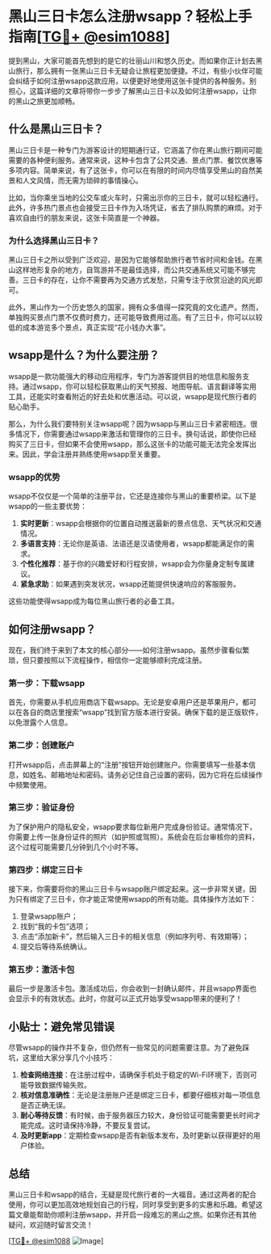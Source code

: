 # 黑山三日卡怎么注册wsapp？轻松上手指南[[TG💪+ @esim1088](https://t.me/s/esim1088)]

提到黑山，大家可能首先想到的是它的壮丽山川和悠久历史。而如果你正计划去黑山旅行，那么拥有一张黑山三日卡无疑会让旅程更加便捷。不过，有些小伙伴可能会纠结于如何注册wsapp这款应用，以便更好地使用这张卡提供的各种服务。别担心，这篇详细的文章将带你一步步了解黑山三日卡以及如何注册wsapp，让你的黑山之旅更加顺畅。

## 什么是黑山三日卡？

黑山三日卡是一种专门为游客设计的短期通行证，它涵盖了你在黑山旅行期间可能需要的各种便利服务。通常来说，这种卡包含了公共交通、景点门票、餐饮优惠等多项内容。简单来说，有了这张卡，你可以在有限的时间内尽情享受黑山的自然美景和人文风情，而无需为琐碎的事情操心。

比如，当你乘坐当地的公交车或火车时，只需出示你的三日卡，就可以轻松通行。此外，许多热门景点也会接受三日卡作为入场凭证，省去了排队购票的麻烦。对于喜欢自由行的朋友来说，这张卡简直是一个神器。

### 为什么选择黑山三日卡？

黑山三日卡之所以受到广泛欢迎，是因为它能够帮助旅行者节省时间和金钱。在黑山这样地形复杂的地方，自驾游并不是最佳选择，而公共交通系统又可能不够完善。三日卡的存在，让你不需要再为交通方式发愁，只需专注于欣赏沿途的风光即可。

此外，黑山作为一个历史悠久的国家，拥有众多值得一探究竟的文化遗产。然而，单独购买景点门票不仅费时费力，还可能导致费用过高。有了三日卡，你可以以较低的成本游览多个景点，真正实现“花小钱办大事”。

## wsapp是什么？为什么要注册？

wsapp是一款功能强大的移动应用程序，专门为游客提供目的地信息和服务支持。通过wsapp，你可以轻松获取黑山的天气预报、地图导航、语言翻译等实用工具，还能实时查看附近的好去处和优惠活动。可以说，wsapp是现代旅行者的贴心助手。

那么，为什么我们要特别关注wsapp呢？因为wsapp与黑山三日卡紧密相连。很多情况下，你需要通过wsapp来激活和管理你的三日卡。换句话说，即使你已经购买了三日卡，但如果不会使用wsapp，那么这张卡的功能可能无法完全发挥出来。因此，学会注册并熟练使用wsapp至关重要。

### wsapp的优势

wsapp不仅仅是一个简单的注册平台，它还是连接你与黑山的重要桥梁。以下是wsapp的一些主要优势：

1. **实时更新**：wsapp会根据你的位置自动推送最新的景点信息、天气状况和交通情况。
2. **多语言支持**：无论你是英语、法语还是汉语使用者，wsapp都能满足你的需求。
3. **个性化推荐**：基于你的兴趣爱好和行程安排，wsapp会为你量身定制专属建议。
4. **紧急求助**：如果遇到突发状况，wsapp还能提供快速响应的客服服务。

这些功能使得wsapp成为每位黑山旅行者的必备工具。

## 如何注册wsapp？

现在，我们终于来到了本文的核心部分——如何注册wsapp。虽然步骤看似繁琐，但只要按照以下流程操作，相信你一定能够顺利完成注册。

### 第一步：下载wsapp

首先，你需要从手机应用商店下载wsapp。无论是安卓用户还是苹果用户，都可以在各自的商店里搜索“wsapp”找到官方版本进行安装。确保下载的是正版软件，以免泄露个人信息。

### 第二步：创建账户

打开wsapp后，点击屏幕上的“注册”按钮开始创建账户。你需要填写一些基本信息，如姓名、邮箱地址和密码。请务必记住自己设置的密码，因为它将在后续操作中频繁使用。

### 第三步：验证身份

为了保护用户的隐私安全，wsapp要求每位新用户完成身份验证。通常情况下，你需要上传一张身份证件的照片（如护照或驾照）。系统会在后台审核你的资料，这个过程可能需要几分钟到几个小时不等。

### 第四步：绑定三日卡

接下来，你需要将你的黑山三日卡与wsapp账户绑定起来。这一步非常关键，因为只有绑定了三日卡，你才能正常使用wsapp的所有功能。具体操作方法如下：

1. 登录wsapp账户；
2. 找到“我的卡包”选项；
3. 点击“添加新卡”，然后输入三日卡的相关信息（例如序列号、有效期等）；
4. 提交后等待系统确认。

### 第五步：激活卡包

最后一步是激活卡包。激活成功后，你会收到一封确认邮件，并且wsapp界面也会显示卡的有效状态。此时，你就可以正式开始享受wsapp带来的便利了！

## 小贴士：避免常见错误

尽管wsapp的操作并不复杂，但仍然有一些常见的问题需要注意。为了避免踩坑，这里给大家分享几个小技巧：

1. **检查网络连接**：在注册过程中，请确保手机处于稳定的Wi-Fi环境下，否则可能导致数据传输失败。
2. **核对信息准确性**：无论是注册账户还是绑定三日卡，都要仔细核对每一项信息是否正确无误。
3. **耐心等待反馈**：有时候，由于服务器压力较大，身份验证可能需要更长时间才能完成。这时请保持冷静，不要反复尝试。
4. **及时更新app**：定期检查wsapp是否有新版本发布，及时更新以获得更好的用户体验。

## 总结

黑山三日卡和wsapp的结合，无疑是现代旅行者的一大福音。通过这两者的配合使用，你可以更加高效地规划自己的行程，同时享受到更多的实惠和乐趣。希望这篇文章能帮助你顺利注册wsapp，并开启一段难忘的黑山之旅。如果你还有其他疑问，欢迎随时留言交流！

[[TG💪+ @esim1088](https://t.me/s/esim1088) ![Image](https://i.postimg.cc/4NQfJmqS/Snipaste-2025-05-13-00-14-12.png)]